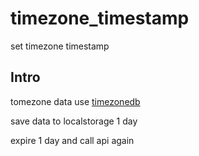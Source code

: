 # timezone_timestamp
set timezone timestamp

## Intro

tomezone data use [timezonedb](https://timezonedb.com/)

save data to localstorage 1 day

expire 1 day and call api again
